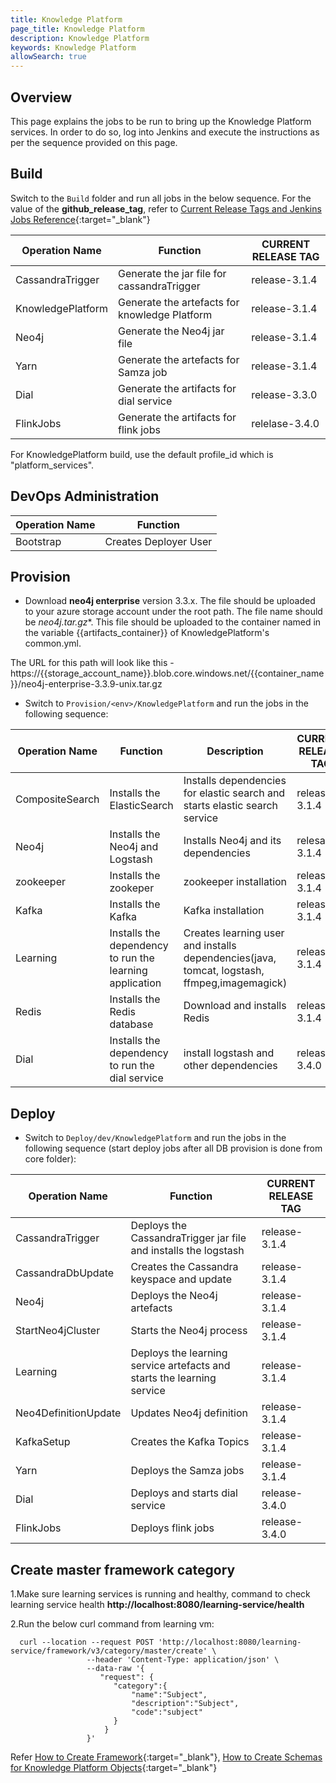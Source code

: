 ```yaml
---
title: Knowledge Platform
page_title: Knowledge Platform
description: Knowledge Platform
keywords: Knowledge Platform
allowSearch: true
--- 
```


## Overview
This page explains the jobs to be run to bring up the Knowledge Platform services. In order to do so, log into Jenkins and execute the instructions as per the sequence provided on this page.

## Build

Switch to the `Build` folder and run all jobs in the below sequence. For the value of the **github_release_tag**, refer to [Current Release Tags and Jenkins Jobs Reference](developer-docs/server-installation/current_release_tags_n_jenkins_jobs){:target="_blank"}

|Operation Name    | Function              | CURRENT RELEASE TAG |
| --------------   | --------------------- | -------------------
| CassandraTrigger | Generate the jar file for cassandraTrigger | release-3.1.4
| KnowledgePlatform| Generate the artefacts for knowledge Platform | release-3.1.4
| Neo4j            | Generate the Neo4j jar file| release-3.1.4
| Yarn             | Generate the artefacts for Samza job | release-3.1.4
| Dial             | Generate the artifacts for dial service | release-3.3.0
| FlinkJobs        | Generate the artifacts for flink jobs   | relelase-3.4.0




For KnowledgePlatform build, use the default profile_id which is "platform_services".

## DevOps Administration

| Operation Name | Function              |
| -------------- | --------------------- |
| Bootstrap      | Creates Deployer User |

## Provision

*   Download **neo4j enterprise** version 3.3.x. The file should be uploaded to your azure storage account under the root path. The file name should be **neo4j*.tar.gz**. This file should be uploaded to the container named in the variable {{artifacts_container}} of KnowledgePlatform's common.yml.

The URL for this path will look like this - https://{{storage_account_name}}.blob.core.windows.net/{{container_name}}/neo4j-enterprise-3.3.9-unix.tar.gz

*   Switch to `Provision/<env>/KnowledgePlatform` and run the jobs in the following sequence:   
    
| Operation Name | Function              | Description | CURRENT RELEASE TAG |
| -------------- | --------------------- |-------------|  -----------------
| CompositeSearch| Installs the ElasticSearch | Installs dependencies for elastic search and starts elastic search service | release-3.1.4
| Neo4j          | Installs the Neo4j and Logstash | Installs Neo4j and its dependencies | relesae-3.1.4|
|zookeeper          | Installs the zookeper | zookeeper installation | release-3.1.4
| Kafka          | Installs the Kafka | Kafka installation | release-3.1.4
| Learning       | Installs the dependency to run the learning application | Creates learning user and installs dependencies(java, tomcat, logstash, ffmpeg,imagemagick) | release-3.1.4
| Redis          | Installs the Redis database | Download and installs Redis | release-3.1.4
| Dial           | Installs the dependency to run the dial service | install logstash and other dependencies | release-3.4.0

## Deploy

*   Switch to `Deploy/dev/KnowledgePlatform` and run the jobs in the following sequence (start deploy jobs after all DB provision is done from core folder):
 
| Operation Name      | Function              | CURRENT RELEASE TAG |
| --------------      | --------------------- | -------------------
| CassandraTrigger    | Deploys the CassandraTrigger jar file and installs the logstash | release-3.1.4
| CassandraDbUpdate   | Creates the Cassandra keyspace and update| release-3.1.4
| Neo4j               | Deploys the Neo4j artefacts | release-3.1.4
| StartNeo4jCluster   | Starts the Neo4j process| release-3.1.4
| Learning            | Deploys the learning service artefacts and starts the learning service | release-3.1.4
| Neo4DefinitionUpdate| Updates Neo4j definition | release-3.1.4
| KafkaSetup          | Creates the Kafka Topics| release-3.1.4
| Yarn                | Deploys the Samza jobs | release-3.1.4
| Dial                | Deploys and starts dial service | release-3.4.0
| FlinkJobs           | Deploys flink jobs | release-3.4.0


## Create master framework category
        
1.Make sure learning services is running and healthy, command to check learning service health **http://localhost:8080/learning-service/health**

2.Run the below curl command from learning vm:

 ```
   curl --location --request POST 'http://localhost:8080/learning-service/framework/v3/category/master/create' \
                  --header 'Content-Type: application/json' \
                  --data-raw '{
                     "request": {
                        "category":{
                            "name":"Subject",
                            "description":"Subject",
                            "code":"subject"
                        }
                      }
                  }'

 ```   

Refer [How to Create Framework](developer-docs/how-to-guide/how_to_create_framework_in_sunbird){:target="_blank"}, [How to Create Schemas for Knowledge Platform Objects](developer-docs/server-installation/knowledge-platform-object-schema){:target="_blank"}
